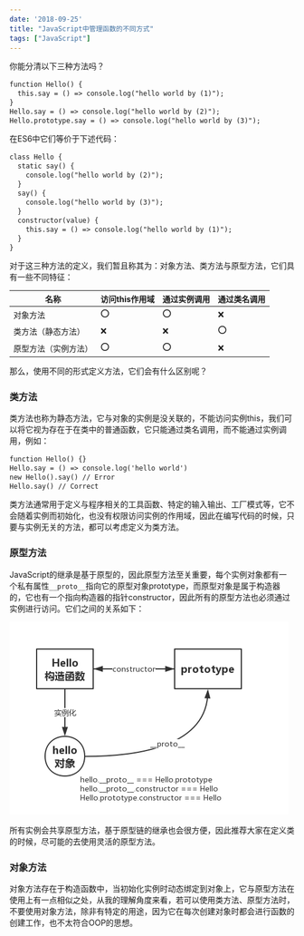 ```yaml
---
date: '2018-09-25'
title: "JavaScript中管理函数的不同方式"
tags: ["JavaScript"]
---
```


你能分清以下三种方法吗？

```
function Hello() {
  this.say = () => console.log("hello world by (1)");
}
Hello.say = () => console.log("hello world by (2)");
Hello.prototype.say = () => console.log("hello world by (3)");
```

在ES6中它们等价于下述代码：

```
class Hello {
  static say() {
    console.log("hello world by (2)");
  }
  say() {
    console.log("hello world by (3)");
  }
  constructor(value) {
    this.say = () => console.log("hello world by (1)");
  }
}
```

对于这三种方法的定义，我们暂且称其为：对象方法、类方法与原型方法，它们具有一些不同特征：

| 名称                 | 访问this作用域 | 通过实例调用 | 通过类名调用 |
| -------------------- | -------------- | ------------ | ------------ |
| 对象方法             | ⭕️              | ⭕️            | ❌            |
| 类方法（静态方法）   | ❌              | ❌            | ⭕️            |
| 原型方法（实例方法） | ⭕️              | ⭕️            | ❌            |

那么，使用不同的形式定义方法，它们会有什么区别呢？

### 类方法

类方法也称为静态方法，它与对象的实例是没关联的，不能访问实例this，我们可以将它视为存在于在类中的普通函数，它只能通过类名调用，而不能通过实例调用，例如：

```
function Hello() {}
Hello.say = () => console.log('hello world')
new Hello().say() // Error
Hello.say() // Correct
```

类方法通常用于定义与程序相关的工具函数、特定的输入输出、工厂模式等，它不会随着实例而初始化，也没有权限访问实例的作用域，因此在编写代码的时候，只要与实例无关的方法，都可以考虑定义为类方法。

### 原型方法

JavaScript的继承是基于原型的，因此原型方法至关重要，每个实例对象都有一个私有属性`__proto__`指向它的原型对象prototype，而原型对象是属于构造器的，它也有一个指向构造器的指针constructor，因此所有的原型方法也必须通过实例进行访问。它们之间的关系如下：

![](./92060693.jpg)

所有实例会共享原型方法，基于原型链的继承也会很方便，因此推荐大家在定义类的时候，尽可能的去使用灵活的原型方法。

### 对象方法

对象方法存在于构造函数中，当初始化实例时动态绑定到对象上，它与原型方法在使用上有一点相似之处，从我的理解角度来看，若可以使用类方法、原型方法时，不要使用对象方法，除非有特定的用途，因为它在每次创建对象时都会进行函数的创建工作，也不太符合OOP的思想。
